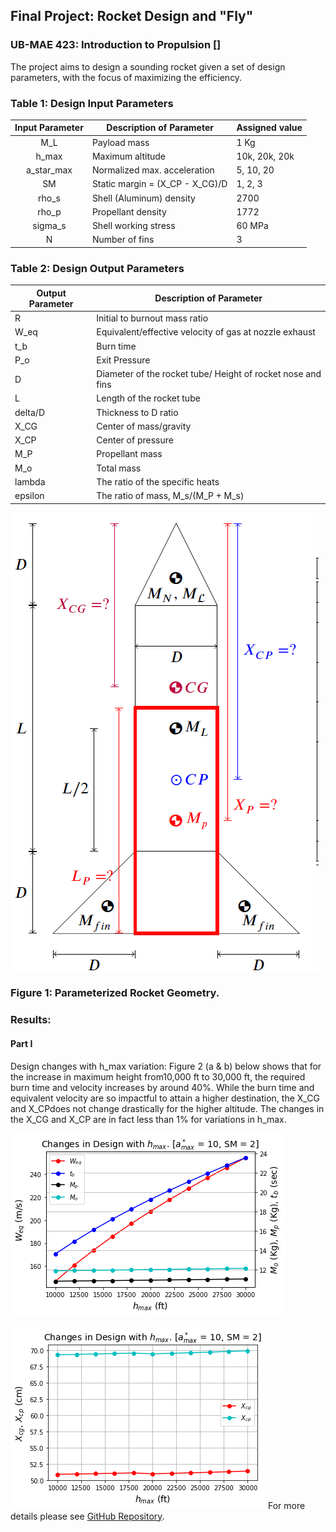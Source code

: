 ## Final Project: Rocket Design and "Fly"
### UB-MAE 423: Introduction to Propulsion []


The project aims to design a sounding rocket given a set of design parameters, with the focus of maximizing the efficiency.

### Table 1: Design Input Parameters

| Input Parameter  |    Description of Parameter           |    Assigned value    |
|:----------------:|---------------------------------------|----------------------|
|        M_L       |    Payload mass                       |    1 Kg              |
|        h_max     |    Maximum altitude                   |    10k, 20k, 20k     |
|       a_star_max |    Normalized max. acceleration       |    5, 10, 20         |
|       SM         |    Static margin = (X_CP - X_CG)/D    |    1, 2, 3           |
|       rho_s      |    Shell (Aluminum) density           |    2700              |
|       rho_p      |    Propellant density                 |    1772              |
|       sigma_s    |    Shell working stress               |    60 MPa            |
|         N        |    Number of fins                     |    3                 |

### Table 2: Design Output Parameters

|    Output Parameter    |    Description of Parameter                                       |
|------------------------|-------------------------------------------------------------------|
|       R                |    Initial to burnout mass ratio                                  |
|       W_eq             |    Equivalent/effective velocity of gas at nozzle exhaust         |
|       t_b              |    Burn time                                                      |
|       P_o              |    Exit Pressure                                                  |
|       D                |    Diameter of the rocket tube/ Height of rocket nose and fins    |
|       L                |    Length of the rocket tube                                      |
|      delta/D           |    Thickness to D ratio                                           |
|       X_CG             |    Center of mass/gravity                                         |
|       X_CP             |    Center of pressure                                             |
|       M_P              |    Propellant mass                                                |
|       M_o              |    Total mass                                                     |
|       lambda           |    The ratio of the specific heats                                |
|       epsilon          |    The ratio of mass, M_s/(M_P + M_s)                             |


![Rocket Geometry](/figures/rocket_geometry.png)

### Figure 1: Parameterized Rocket Geometry. 

### Results:
#### Part I
Design changes with h_max variation: Figure 2 (a & b) below shows that for the increase in maximum height from10,000 ft to 30,000 ft, the required burn time and velocity increases by around 40%. While the burn time and equivalent velocity are so impactful to attain a higher destination, the X_CG  and X_CPdoes not change drastically for the higher altitude. The changes in the X_CG  and X_CP are in fact less than 1% for variations in h_max.

![Altitude_Effect](/figures/fig_hmax_1.png)

![Altitude_Effect](/figures/fig_hmax_2.png)
For more details please see [GitHub Repository](https://https://github.com/K-ayesha/Rocket_Design_Class_Project).
<!-- 
You can use the [editor on GitHub](https://github.com/K-ayesha/Rocket_Design_Class_Project/edit/master/README.md) to maintain and preview the content for your website in Markdown files.

Whenever you commit to this repository, GitHub Pages will run [Jekyll](https://jekyllrb.com/) to rebuild the pages in your site, from the content in your Markdown files.

### Markdown

Markdown is a lightweight and easy-to-use syntax for styling your writing. It includes conventions for

```markdown
Syntax highlighted code block

# Header 1
## Header 2
### Header 3

- Bulleted
- List

1. Numbered
2. List

**Bold** and _Italic_ and `Code` text

[Link](url) and ![Image](src)
```

For more details see [GitHub Flavored Markdown](https://guides.github.com/features/mastering-markdown/).

### Jekyll Themes

Your Pages site will use the layout and styles from the Jekyll theme you have selected in your [repository settings](https://github.com/K-ayesha/Rocket_Design_Class_Project/settings). The name of this theme is saved in the Jekyll `_config.yml` configuration file.

### Support or Contact

Having trouble with Pages? Check out our [documentation](https://help.github.com/categories/github-pages-basics/) or [contact support](https://github.com/contact) and we’ll help you sort it out.
-->

